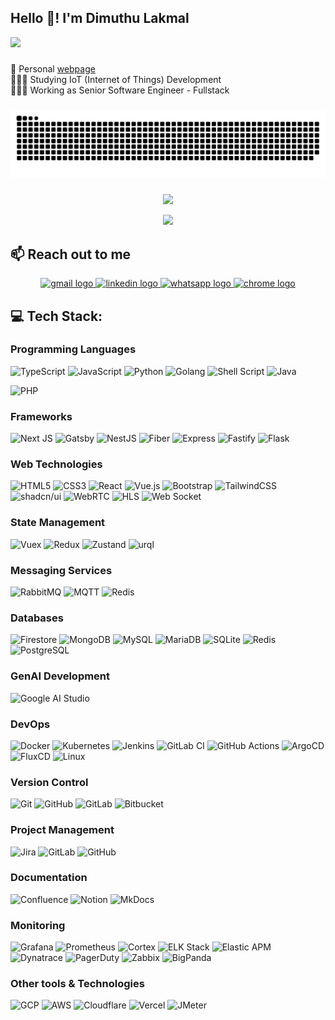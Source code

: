 <h2 align="left">Hello 👋! I'm Dimuthu Lakmal</h2>

[![](https://visitcount.itsvg.in/api?id=lakmal98&icon=0&color=0)](https://visitcount.itsvg.in)

###

🛜 Personal [webpage](https://lakmal.dev)<br>
👨🏼‍🎓 Studying IoT (Internet of Things) Development<br>
👨🏼‍💻 Working as Senior Software Engineer - Fullstack

###

<picture>
  <source media="(prefers-color-scheme: dark)" srcset="https://raw.githubusercontent.com/lakmal98/lakmal98/output/github-snake-dark.svg" />
  <source media="(prefers-color-scheme: light)" srcset="https://raw.githubusercontent.com/lakmal98/lakmal98/output/github-snake.svg" />
  <img alt="github-snake" src="https://raw.githubusercontent.com/lakmal98/lakmal98/output/github-snake.svg" />
</picture>

###

<div align="center">

![](https://github-readme-streak-stats.herokuapp.com/?user=lakmal98&theme=dark&hide_border=false)

</div>
<div align="center">

![](https://quotes-github-readme.vercel.app/api?type=horizontal&theme=dark)

</div>

## 📫 Reach out to me

<div align="center">
  <a href="mailto:info@lakmal.dev" target="_blank">
    <img src="https://img.shields.io/static/v1?message=Email&logo=gmail&label=&color=D14836&logoColor=white&labelColor=&style=for-the-badge" height="35" alt="gmail logo"  />
  </a>
  <a href="https://www.linkedin.com/in/lakmal98/" target="_blank">
    <img src="https://img.shields.io/static/v1?message=LinkedIn&logo=linkedin&label=&color=0077B5&logoColor=white&labelColor=&style=for-the-badge" height="35" alt="linkedin logo"  />
  </a>
  <a href="https://wa.me/94775277373" target="_blank">
    <img src="https://img.shields.io/static/v1?message=Whatsapp&logo=whatsapp&label=&color=25D366&logoColor=white&labelColor=&style=for-the-badge" height="35" alt="whatsapp logo"  />
  </a>
    <a href="https://lakmal.dev" target="_blank">
        <img src="https://img.shields.io/static/v1?message=Website&logo=google-chrome&label=&color=4285F4&logoColor=white&labelColor=&style=for-the-badge" height="35" alt="chrome logo"  />
    </a>
</div>


## 💻 Tech Stack:

### Programming Languages

![TypeScript](https://img.shields.io/badge/typescript-%23007ACC.svg?style=for-the-badge&logo=typescript&logoColor=white)
![JavaScript](https://img.shields.io/badge/javascript-%23323330.svg?style=for-the-badge&logo=javascript&logoColor=%23F7DF1E)
![Python](https://img.shields.io/badge/python-%2314354C.svg?style=for-the-badge&logo=python&logoColor=white)
![Golang](https://img.shields.io/badge/go-%2300ADD8.svg?style=for-the-badge&logo=go&logoColor=white)
![Shell Script](https://img.shields.io/badge/shell_script-%23121011.svg?style=for-the-badge&logo=gnu-bash&logoColor=white)
![Java](https://img.shields.io/badge/java-%23ED8B00.svg?style=for-the-badge&logo=java&logoColor=white)
<!-- PHP -->
![PHP](https://img.shields.io/badge/php-%23777BB4.svg?style=for-the-badge&logo=php&logoColor=white)

### Frameworks
![Next JS](https://img.shields.io/badge/next.js-%23000000.svg?style=for-the-badge&logo=nextdotjs&logoColor=white)
![Gatsby](https://img.shields.io/badge/gatsby-%23663399.svg?style=for-the-badge&logo=gatsby&logoColor=white)
![NestJS](https://img.shields.io/badge/nestjs-%23E0234E.svg?style=for-the-badge&logo=nestjs&logoColor=white)
![Fiber](https://img.shields.io/badge/fiber-%2300ADD8.svg?style=for-the-badge&logo=fiber&logoColor=white)
![Express](https://img.shields.io/badge/express.js-%23404d59.svg?style=for-the-badge&logo=express&logoColor=%2361DAFB)
![Fastify](https://img.shields.io/badge/fastify-%23000000.svg?style=for-the-badge&logo=fastify&logoColor=white)
![Flask](https://img.shields.io/badge/flask-%23000000.svg?style=for-the-badge&logo=flask&logoColor=white)

### Web Technologies
![HTML5](https://img.shields.io/badge/html5-%23E34F26.svg?style=for-the-badge&logo=html5&logoColor=white)
![CSS3](https://img.shields.io/badge/css3-%231572B6.svg?style=for-the-badge&logo=css3&logoColor=white)
![React](https://img.shields.io/badge/react-%2320232a.svg?style=for-the-badge&logo=react&logoColor=%2361DAFB)
![Vue.js](https://img.shields.io/badge/vuejs-%2335495e.svg?style=for-the-badge&logo=vue-dot-js&logoColor=%234FC08D)
![Bootstrap](https://img.shields.io/badge/bootstrap-%23563D7C.svg?style=for-the-badge&logo=bootstrap&logoColor=white)
![TailwindCSS](https://img.shields.io/badge/tailwindcss-%2338B2AC.svg?style=for-the-badge&logo=tailwind-css&logoColor=white)
![shadcn/ui](https://img.shields.io/badge/shadcn-%23161515.svg?style=for-the-badge&logo=react&logoColor=white)
![WebRTC](https://img.shields.io/badge/WebRTC-%234285F4.svg?style=for-the-badge&logo=webrtc&logoColor=white)
![HLS](https://img.shields.io/badge/HLS-%23FF5C5C.svg?style=for-the-badge&logo=hls&logoColor=white)
![Web Socket](https://img.shields.io/badge/websocket-%23000000.svg?style=for-the-badge&logo=websocket&logoColor=white)

### State Management
![Vuex](https://img.shields.io/badge/vuex-%2335495e.svg?style=for-the-badge&logo=vue-dot-js&logoColor=%234FC08D)
![Redux](https://img.shields.io/badge/redux-%23593d88.svg?style=for-the-badge&logo=redux&logoColor=white)
![Zustand](https://img.shields.io/badge/zustand-%23161515.svg?style=for-the-badge&logo=react&logoColor=white)
![urql](https://img.shields.io/badge/urql-%236146DB.svg?style=for-the-badge&logo=urql&logoColor=white)

### Messaging Services
![RabbitMQ](https://img.shields.io/badge/rabbitmq-%23FF6600.svg?style=for-the-badge&logo=rabbitmq&logoColor=white)
![MQTT](https://img.shields.io/badge/mqtt-%23FF6600.svg?style=for-the-badge&logo=mqtt&logoColor=white)
![Redis](https://img.shields.io/badge/redis-%23DC382D.svg?style=for-the-badge&logo=redis&logoColor=white)

### Databases
![Firestore](https://img.shields.io/badge/firestore-%23FFCA28.svg?style=for-the-badge&logo=firebase&logoColor=black)
![MongoDB](https://img.shields.io/badge/mongodb-%2347A248.svg?style=for-the-badge&logo=mongodb&logoColor=white)
![MySQL](https://img.shields.io/badge/mysql-%234479A1.svg?style=for-the-badge&logo=mysql&logoColor=white)
![MariaDB](https://img.shields.io/badge/mariadb-%23003545.svg?style=for-the-badge&logo=mariadb&logoColor=white)
![SQLite](https://img.shields.io/badge/sqlite-%2307405e.svg?style=for-the-badge&logo=sqlite&logoColor=white)
![Redis](https://img.shields.io/badge/redis-%23DC382D.svg?style=for-the-badge&logo=redis&logoColor=white)
![PostgreSQL](https://img.shields.io/badge/postgresql-%23336791.svg?style=for-the-badge&logo=postgresql&logoColor=white)

### GenAI Development
![Google AI Studio](https://img.shields.io/badge/google%20ai%20studio-%234285F4.svg?style=for-the-badge&logo=google&logoColor=white)

### DevOps
![Docker](https://img.shields.io/badge/docker-%230db7ed.svg?style=for-the-badge&logo=docker&logoColor=white)
![Kubernetes](https://img.shields.io/badge/kubernetes-%23326ce5.svg?style=for-the-badge&logo=kubernetes&logoColor=white)
![Jenkins](https://img.shields.io/badge/jenkins-%23D24939.svg?style=for-the-badge&logo=jenkins&logoColor=white)
![GitLab CI](https://img.shields.io/badge/gitlab%20ci-%23181717.svg?style=for-the-badge&logo=gitlab&logoColor=white)
![GitHub Actions](https://img.shields.io/badge/github%20actions-%232671E5.svg?style=for-the-badge&logo=githubactions&logoColor=white)
![ArgoCD](https://img.shields.io/badge/argo%20cd-%23F05133.svg?style=for-the-badge&logo=argo&logoColor=white)
![FluxCD](https://img.shields.io/badge/flux%20cd-%2300CCFF.svg?style=for-the-badge&logo=fluxcd&logoColor=white)
![Linux](https://img.shields.io/badge/linux-%23FCC624.svg?style=for-the-badge&logo=linux&logoColor=black)

### Version Control
![Git](https://img.shields.io/badge/git-%23F05033.svg?style=for-the-badge&logo=git&logoColor=white)
![GitHub](https://img.shields.io/badge/github-%23181717.svg?style=for-the-badge&logo=github&logoColor=white)
![GitLab](https://img.shields.io/badge/gitlab-%23181717.svg?style=for-the-badge&logo=gitlab&logoColor=white)
![Bitbucket](https://img.shields.io/badge/bitbucket-%230047B3.svg?style=for-the-badge&logo=bitbucket&logoColor=white)

### Project Management
![Jira](https://img.shields.io/badge/jira-%230052CC.svg?style=for-the-badge&logo=jira&logoColor=white)
![GitLab](https://img.shields.io/badge/gitlab-%23181717.svg?style=for-the-badge&logo=gitlab&logoColor=white)
![GitHub](https://img.shields.io/badge/github-%23181717.svg?style=for-the-badge&logo=github&logoColor=white)

### Documentation
![Confluence](https://img.shields.io/badge/confluence-%23172BF4.svg?style=for-the-badge&logo=confluence&logoColor=white)
![Notion](https://img.shields.io/badge/notion-%23000000.svg?style=for-the-badge&logo=notion&logoColor=white)
![MkDocs](https://img.shields.io/badge/mkdocs-%238B5000.svg?style=for-the-badge&logo=mkdocs&logoColor=white)

### Monitoring
![Grafana](https://img.shields.io/badge/grafana-%23F46800.svg?style=for-the-badge&logo=grafana&logoColor=white)
![Prometheus](https://img.shields.io/badge/prometheus-%23E6522C.svg?style=for-the-badge&logo=prometheus&logoColor=white)
![Cortex](https://img.shields.io/badge/cortex-%23424242.svg?style=for-the-badge&logo=cortex&logoColor=white)
![ELK Stack](https://img.shields.io/badge/ELK-005571?style=for-the-badge&logo=elastic-stack&logoColor=white)
![Elastic APM](https://img.shields.io/badge/elastic%20apm-005571?style=for-the-badge&logo=elastic&logoColor=white)
![Dynatrace](https://img.shields.io/badge/dynatrace-%23000878.svg?style=for-the-badge&logo=dynatrace&logoColor=white)
![PagerDuty](https://img.shields.io/badge/pagerduty-%232C3353.svg?style=for-the-badge&logo=pagerduty&logoColor=white)
![Zabbix](https://img.shields.io/badge/zabbix-%23C21325.svg?style=for-the-badge&logo=zabbix&logoColor=white)
![BigPanda](https://img.shields.io/badge/bigpanda-%23000.svg?style=for-the-badge&logo=bigpanda&logoColor=white)

### Other tools & Technologies
![GCP](https://img.shields.io/badge/google%20cloud-%234285F4.svg?style=for-the-badge&logo=google-cloud&logoColor=white)
![AWS](https://img.shields.io/badge/aws-%23FF9900.svg?style=for-the-badge&logo=amazon-aws&logoColor=white)
![Cloudflare](https://img.shields.io/badge/Cloudflare-F38020?style=for-the-badge&logo=Cloudflare&logoColor=white)
![Vercel](https://img.shields.io/badge/vercel-%23000000.svg?style=for-the-badge&logo=vercel&logoColor=white)
![JMeter](https://img.shields.io/badge/apache%20jmeter-D22128?style=for-the-badge&logo=apache-jmeter&logoColor=white)




